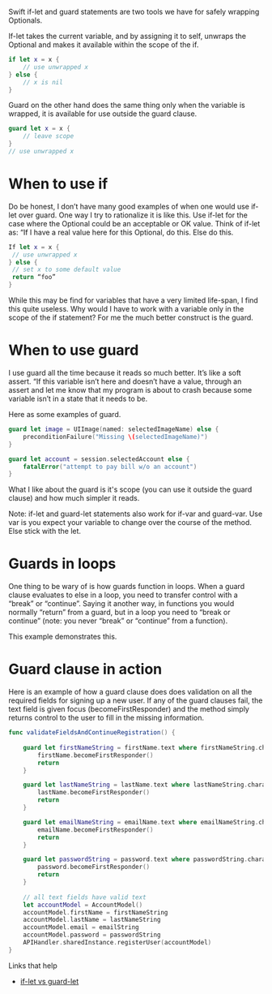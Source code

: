 Swift if-let and guard statements are two tools we have for safely wrapping  Optionals.

If-let takes the current variable, and by assigning it to self, unwraps the Optional and makes it available within the scope of the if.

```swift
if let x = x {
    // use unwrapped x
} else {
    // x is nil
}
```

Guard on the other hand does the same thing only when the variable is wrapped, it is available for use outside the guard clause.

```swift
guard let x = x {
    // leave scope
}
// use unwrapped x
```

# When to use if
Do be honest, I don’t have many good examples of when one would use if-let over guard. One way I try to rationalize it is like this. Use if-let for the case where the Optional could be an acceptable or OK value. Think of if-let as: “If I have a real value here for this Optional, do this. Else do this.

```swift
If let x = x {
 // use unwrapped x
} else {
 // set x to some default value
 return “foo”
}
```

While this may be find for variables that have a very limited life-span, I find this quite useless. Why would I have to work with a variable only in the scope of the if statement? For me the much better construct is the guard.

# When to use guard

I use guard all the time because it reads so much better. It’s like a soft assert. “If this variable isn’t here and doesn’t have a value, through an assert and let me know that my program is about to crash because some variable isn’t in a state that it needs to be.

Here as some examples of guard.

```swift
guard let image = UIImage(named: selectedImageName) else {
    preconditionFailure("Missing \(selectedImageName)")
}

guard let account = session.selectedAccount else { 
    fatalError("attempt to pay bill w/o an account") 
}
```
What I like about the guard is it's scope (you can use it outside the guard clause) and how much simpler it reads.

Note: if-let and guard-let statements also work for if-var and guard-var. Use var is you expect your variable to change over the course of the method. Else stick with the let.

# Guards in loops

One thing to be wary of is how guards function in loops. When a guard clause evaluates to else in a loop, you need to transfer control with a “break” or “continue”. Saying it another way, in functions you would normally “return” from a guard, but in a loop you need to “break or continue” (note: you never “break” or “continue” from a function).

This example demonstrates this.



# Guard clause in action

Here is an example of how a guard clause does does validation on all the required fields for signing up a new user. If any of the guard clauses fail, the text field is given focus (becomeFirstResponder) and the method simply returns control to the user to fill in the missing information.

```swift
func validateFieldsAndContinueRegistration() {
    
    guard let firstNameString = firstName.text where firstNameString.characters.count > 0 else {
        firstName.becomeFirstResponder()
        return
    }

    guard let lastNameString = lastName.text where lastNameString.characters.count > 0 else {
        lastName.becomeFirstResponder()
        return
    }

    guard let emailNameString = emailName.text where emailNameString.characters.count > 3 else {
        emailName.becomeFirstResponder()
        return
    }

    guard let passwordString = password.text where passwordString.characters.count > 7 else {
        password.becomeFirstResponder()
        return
    }
    
    // all text fields have valid text
    let accountModel = AccountModel()
    accountModel.firstName = firstNameString
    accountModel.lastName = lastNameString
    accountModel.email = emailString
    accountModel.password = passwordString
    APIHandler.sharedInstance.registerUser(accountModel)
}
```

Links that help
* [if-let vs guard-let](https://medium.com/@mimicatcodes/unwrapping-optional-values-in-swift-3-0-guard-let-vs-if-let-40a0b05f9e69)




